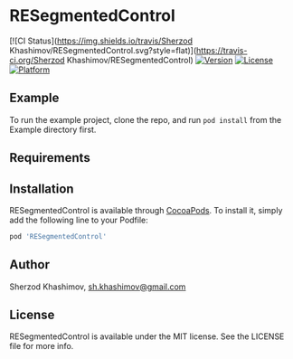 # RESegmentedControl

[![CI Status](https://img.shields.io/travis/Sherzod Khashimov/RESegmentedControl.svg?style=flat)](https://travis-ci.org/Sherzod Khashimov/RESegmentedControl)
[![Version](https://img.shields.io/cocoapods/v/RESegmentedControl.svg?style=flat)](https://cocoapods.org/pods/RESegmentedControl)
[![License](https://img.shields.io/cocoapods/l/RESegmentedControl.svg?style=flat)](https://cocoapods.org/pods/RESegmentedControl)
[![Platform](https://img.shields.io/cocoapods/p/RESegmentedControl.svg?style=flat)](https://cocoapods.org/pods/RESegmentedControl)

## Example

To run the example project, clone the repo, and run `pod install` from the Example directory first.

## Requirements

## Installation

RESegmentedControl is available through [CocoaPods](https://cocoapods.org). To install
it, simply add the following line to your Podfile:

```ruby
pod 'RESegmentedControl'
```

## Author

Sherzod Khashimov, sh.khashimov@gmail.com

## License

RESegmentedControl is available under the MIT license. See the LICENSE file for more info.
